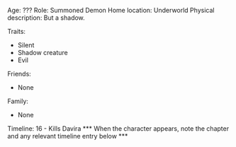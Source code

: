 Age: ???
Role: Summoned Demon
Home location: Underworld
Physical description:
  But a shadow.

Traits:
 * Silent
 * Shadow creature
 * Evil

Friends:
 * None

Family:
 * None

Timeline:
16 - Kills Davira
*** When the character appears, note the chapter and any relevant timeline entry below ***
